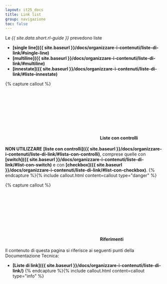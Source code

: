 ```yaml
---
layout: it25_docs
title: Link list
group: navigazione
toc: false
---
```


Le *{{ site.data.short.rl-guide }}* prevedono liste
- **[single line]({{ site.baseurl }}/docs/organizzare-i-contenuti/liste-di-link/#single-line)**
- **[multiline]({{ site.baseurl }}/docs/organizzare-i-contenuti/liste-di-link/#multiline)**
- **[innestate]({{ site.baseurl }}/docs/organizzare-i-contenuti/liste-di-link/#liste-innestate)**

{% capture callout %}
####  <svg class="icon icon-danger icon-lg"><use xlink:href="{{ site.baseurl }}/dist/svg/sprite.svg#it-close-circle"></use></svg> Liste con controlli
**NON UTILIZZARE** **[liste con controlli]({{ site.baseurl }}/docs/organizzare-i-contenuti/liste-di-link/#lista-con-controlli)**, comprese quelle con **[switch]({{ site.baseurl }}/docs/organizzare-i-contenuti/liste-di-link/#list-con-switch)** e con **[checkbox]({{ site.baseurl }}/docs/organizzare-i-contenuti/liste-di-link/#list-con-checkbox)**.
{% endcapture %}{% include callout.html content=callout type="danger" %}

{% capture callout %}
####  <svg class="icon icon-info icon-lg"><use xlink:href="{{ site.baseurl }}/dist/svg/sprite.svg#it-info-circle"></use></svg> Riferimenti
Il contenuto di questa pagina si riferisce ai seguenti punti della Documentazione Tecnica:
- **[Liste di link]({{ site.baseurl }}/docs/organizzare-i-contenuti/liste-di-link/)**
{% endcapture %}{% include callout.html content=callout type="info" %}

